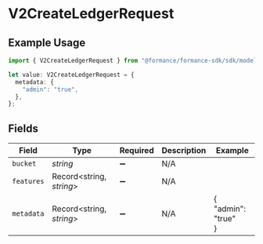 # V2CreateLedgerRequest

## Example Usage

```typescript
import { V2CreateLedgerRequest } from "@formance/formance-sdk/sdk/models/shared";

let value: V2CreateLedgerRequest = {
  metadata: {
    "admin": "true",
  },
};
```

## Fields

| Field                    | Type                     | Required                 | Description              | Example                  |
| ------------------------ | ------------------------ | ------------------------ | ------------------------ | ------------------------ |
| `bucket`                 | *string*                 | :heavy_minus_sign:       | N/A                      |                          |
| `features`               | Record<string, *string*> | :heavy_minus_sign:       | N/A                      |                          |
| `metadata`               | Record<string, *string*> | :heavy_minus_sign:       | N/A                      | {<br/>"admin": "true"<br/>} |